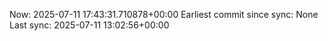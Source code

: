 Now: 2025-07-11 17:43:31.710878+00:00 Earliest commit since sync: None Last sync: 2025-07-11 13:02:56+00:00
